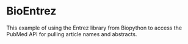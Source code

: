 BioEntrez
================

This example of using the Entrez library from Biopython to access the PubMed API for pulling article names and abstracts. 
